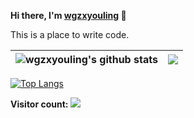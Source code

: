 **Hi there, I'm [wgzxyouling](https://wgzxyouling.github.io) 👋**

This is a place to write code.

| <a ><img align="center" src="https://github-readme-stats.vercel.app/api?username=wgzxyouling&show_icons=true&include_all_commits=true&hide_border=true" alt="wgzxyouling's github stats" /></a> | <a ><img align="center" src="https://github-readme-stats.vercel.app/api/top-langs/?username=wgzxyouling&layout=compact&hide_border=true" /></a> |
| ------------- | ------------- |

[![Top Langs](https://github-readme-stats.vercel.app/api/top-langs/?username=wgzxyouling&layout=compact)](https://github.com/wgzxyouling/github-readme-stats)

**Visitor count:**
<img src="https://profile-counter.glitch.me/wgzxyouling/count.svg" />
